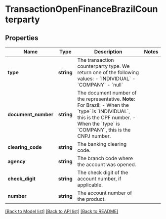 # TransactionOpenFinanceBrazilCounterparty

## Properties
Name | Type | Description | Notes
------------ | ------------- | ------------- | -------------
**type** | **string** | The transaction counterparty type. We return one of the following values:    - &#x60;INDIVIDUAL&#x60;   - &#x60;COMPANY&#x60;   - &#x60;null&#x60; | 
**document_number** | **string** | The document number of the representative.  **Note**:   For Brazil:   - When the &#x60;type&#x60; is &#x60;INDIVIDUAL&#x60;, this is the CPF number.   - When the &#x60;type&#x60; is &#x60;COMPANY&#x60;, this is the CNPJ number. | 
**clearing_code** | **string** | The banking clearing code. | 
**agency** | **string** | The branch code where the account was opened. | 
**check_digit** | **string** | The check digit of the account number, if applicable. | 
**number** | **string** | The account number of the product. | 

[[Back to Model list]](../../README.md#documentation-for-models) [[Back to API list]](../../README.md#documentation-for-api-endpoints) [[Back to README]](../../README.md)

